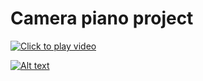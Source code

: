 # Camera piano project

[![Click to play video](https://imgur.com/a/20eJa9d)](https://imgur.com/a/20eJa9d)


[![Alt text](https://imgur.com/a/P9QAPZP)](https://imgur.com/a/P9QAPZP)

